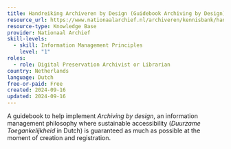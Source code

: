 ```yaml
---
title: Handreiking Archiveren by Design (Guidebook Archiving by Design)
resource_url: https://www.nationaalarchief.nl/archiveren/kennisbank/handreiking-archiveren-by-design
resource-type: Knowledge Base
provider: Nationaal Archief
skill-levels:
  - skill: Information Management Principles
    level: "1"
roles:
  - role: Digital Preservation Archivist or Librarian
country: Netherlands
language: Dutch
free-or-paid: Free
created: 2024-09-16
updated: 2024-09-16
---
```

A guidebook to help implement *Archiving by design*, an information management philosophy where sustainable accessibility (*Duurzame Toegankelijkheid* in Dutch) is guaranteed as much as possible at the moment of creation and registration.

